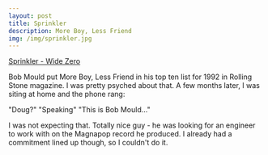```yaml
---
layout: post
title: Sprinkler 
description: More Boy, Less Friend
img: /img/sprinkler.jpg
---
```

[Sprinkler - Wide Zero](https://www.youtube.com/watch?v=AsWrICaC37Y)

Bob Mould put More Boy, Less Friend in his top ten list for 1992 in Rolling Stone magazine. I was pretty psyched about that. A few months later, I was siting at home and the phone rang: 

"Doug?"
"Speaking"
"This is Bob Mould..."

I was not expecting that. Totally nice guy - he was looking for an engineer to work with on the Magnapop record he produced. I already had a commitment lined up though, so I couldn't do it. 